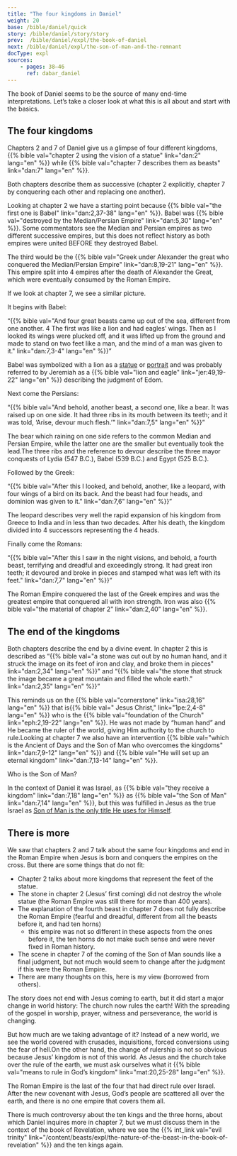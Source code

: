 ```yaml
---
title: "The four kingdoms in Daniel"
weight: 20
base: /bible/daniel/quick
story: /bible/daniel/story/story
prev:  /bible/daniel/expl/the-book-of-daniel
next: /bible/daniel/expl/the-son-of-man-and-the-remnant
docType: expl
sources:
    - pages: 38–46
      ref: dabar_daniel
---
```


The book of Daniel seems to be the source of many end-time interpretations. Let’s take a closer look at what this is all about and start with the basics.

## The four kingdoms

<a name="3dba"></a>
Chapters 2 and 7 of Daniel give us a glimpse of four different kingdoms, {{% bible val="chapter 2 using the vision of a statue" link="dan:2" lang="en" %}} while {{% bible val="chapter 7 describes them as beasts" link="dan:7" lang="en" %}}.

Both chapters describe them as successive (chapter 2 explicitly, chapter 7 by conquering each other and replacing one another).

Looking at chapter 2 we have a starting point because {{% bible val="the first one is Babel" link="dan:2,37-38" lang="en" %}}. Babel was {{% bible val="destroyed by the Median/Persian Empire" link="dan:5,30" lang="en" %}}. Some commentators see the Median and Persian empires as two different successive empires, but this does not reflect history as both empires were united BEFORE they destroyed Babel.

The third would be the {{% bible val="Greek under Alexander the great who conquered the Median/Persian Empire" link="dan:8,19-21" lang="en" %}}. This empire split into 4 empires after the death of Alexander the Great, which were eventually consumed by the Roman Empire.

If we look at chapter 7, we see a similar picture.

It begins with Babel:

“{{% bible val="And four great beasts came up out of the sea, different from one another. 4 The first was like a lion and had eagles’ wings. Then as I looked its wings were plucked off, and it was lifted up from the ground and made to stand on two feet like a man, and the mind of a man was given to it." link="dan:7,3-4" lang="en" %}}”

Babel was symbolized with a lion as a [statue](https://en.wikipedia.org/wiki/Lion_of_Babylon) or [portrait](https://en.wikipedia.org/wiki/Lion_of_Babylon) and was probably referred to by Jeremiah as a {{% bible val="lion and eagle" link="jer:49,19-22" lang="en" %}} describing the judgment of Edom.

Next come the Persians:

“{{% bible val="And behold, another beast, a second one, like a bear. It was raised up on one side. It had three ribs in its mouth between its teeth; and it was told, ‘Arise, devour much flesh.’" link="dan:7,5" lang="en" %}}”

The bear which raining on one side refers to the common Median and Persian Empire, while the latter one are the smaller but eventually took the lead.The three ribs and the reference to devour describe the three mayor conquests of Lydia (547 B.C.), Babel (539 B.C.) and Egypt (525 B.C.).

Followed by the Greek:

“{{% bible val="After this I looked, and behold, another, like a leopard, with four wings of a bird on its back. And the beast had four heads, and dominion was given to it." link="dan:7,6" lang="en" %}}”

The leopard describes very well the rapid expansion of his kingdom from Greece to India and in less than two decades. After his death, the kingdom divided into 4 successors representing the 4 heads.

Finally come the Romans:

“{{% bible val="After this I saw in the night visions, and behold, a fourth beast, terrifying and dreadful and exceedingly strong. It had great iron teeth; it devoured and broke in pieces and stamped what was left with its feet." link="dan:7,7" lang="en" %}}”

The Roman Empire conquered the last of the Greek empires and was the greatest empire that conquered all with iron strength. Iron was also {{% bible val="the material of chapter 2" link="dan:2,40" lang="en" %}}.

## The end of the kingdoms

Both chapters describe the end by a divine event. In chapter 2 this is described as “{{% bible val="a stone was cut out by no human hand, and it struck the image on its feet of iron and clay, and broke them in pieces" link="dan:2,34" lang="en" %}}" and “{{% bible val="the stone that struck the image became a great mountain and filled the whole earth." link="dan:2,35" lang="en" %}}”

This reminds us on the {{% bible val="cornerstone" link="isa:28,16" lang="en" %}} that is{{% bible val=" Jesus Christ," link="1pe:2,4-8" lang="en" %}} who is the {{% bible val="foundation of the Church" link="eph:2,19-22" lang="en" %}}. He was not made by “human hand” and He became the ruler of the world, giving Him authority to the church to rule.Looking at chapter 7 we also have an intervention {{% bible val="which is the Ancient of Days and the Son of Man who overcomes the kingdoms" link="dan:7,9-12" lang="en" %}} and {{% bible val="He will set up an eternal kingdom" link="dan:7,13-14" lang="en" %}}. 

Who is the Son of Man?

In the context of Daniel it was Israel, as {{% bible val="they receive a kingdom" link="dan:7,18" lang="en" %}} as {{% bible val="the Son of Man" link="dan:7,14" lang="en" %}}, but this was fulfilled in Jesus as the true Israel as [Son of Man is the only title He uses for Himself](https://www.bibleserver.com/search/NIV/son%20of%20man).

## There is more

We saw that chapters 2 and 7 talk about the same four kingdoms and end in the Roman Empire when Jesus is born and conquers the empires on the cross. But there are some things that do not fit:
- Chapter 2 talks about more kingdoms that represent the feet of the statue.
- The stone in chapter 2 (Jesus’ first coming) did not destroy the whole statue (the Roman Empire was still there for more than 400 years).
- The explanation of the fourth beast in chapter 7 does not fully describe the Roman Empire (fearful and dreadful, different from all the beasts before it, and had ten horns) 
    - this empire was not so different in these aspects from the ones before it, the ten horns do not make such sense and were never fixed in Roman history.
- The scene in chapter 7 of the coming of the Son of Man sounds like a final judgment, but not much would seem to change after the judgment if this were the Roman Empire.
- There are many thoughts on this, here is my view (borrowed from others).

The story does not end with Jesus coming to earth, but it did start a major change in world history: The church now rules the earth! With the spreading of the gospel in worship, prayer, witness and perseverance, the world is changing. 

But how much are we taking advantage of it? Instead of a new world, we see the world covered with crusades, inquisitions, forced conversions using the fear of hell.On the other hand, the change of rulership is not so obvious because Jesus’ kingdom is not of this world. As Jesus and the church take over the rule of the earth, we must ask ourselves what it {{% bible val="means to rule in God’s kingdom" link="mat:20,25-28" lang="en" %}}.

The Roman Empire is the last of the four that had direct rule over Israel. After the new covenant with Jesus, God’s people are scattered all over the earth, and there is no one empire that covers them all.

There is much controversy about the ten kings and the three horns, about which Daniel inquires more in chapter 7, but we must discuss them in the context of the book of Revelation, where we see the {{% int_link val="evil trinity" link="/content/beasts/expl/the-nature-of-the-beast-in-the-book-of-revelation" %}} and the ten kings again.
